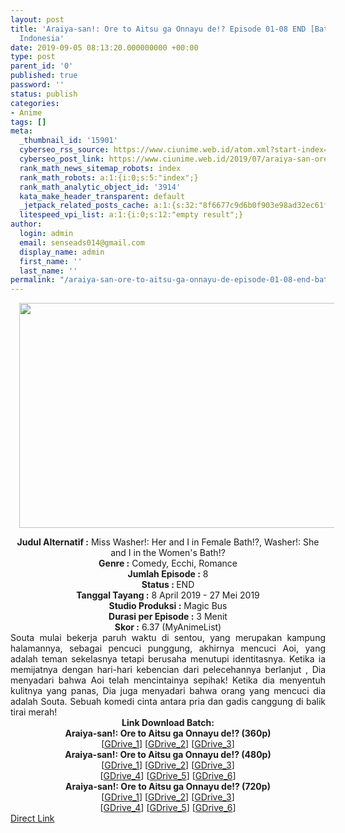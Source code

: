 ```yaml
---
layout: post
title: 'Araiya-san!: Ore to Aitsu ga Onnayu de!? Episode 01-08 END [Batch] Subtitle
  Indonesia'
date: 2019-09-05 08:13:20.000000000 +00:00
type: post
parent_id: '0'
published: true
password: ''
status: publish
categories:
- Anime
tags: []
meta:
  _thumbnail_id: '15901'
  cyberseo_rss_source: https://www.ciunime.web.id/atom.xml?start-index=3451&max-results=150
  cyberseo_post_link: https://www.ciunime.web.id/2019/07/araiya-san-ore-to-aitsu-ga-onnayu-de.html
  rank_math_news_sitemap_robots: index
  rank_math_robots: a:1:{i:0;s:5:"index";}
  rank_math_analytic_object_id: '3914'
  kata_make_header_transparent: default
  _jetpack_related_posts_cache: a:1:{s:32:"8f6677c9d6b0f903e98ad32ec61f8deb";a:2:{s:7:"expires";i:1653239382;s:7:"payload";a:3:{i:0;a:1:{s:2:"id";i:25977;}i:1;a:1:{s:2:"id";i:25983;}i:2;a:1:{s:2:"id";i:25979;}}}}
  litespeed_vpi_list: a:1:{i:0;s:12:"empty result";}
author:
  login: admin
  email: senseads014@gmail.com
  display_name: admin
  first_name: ''
  last_name: ''
permalink: "/araiya-san-ore-to-aitsu-ga-onnayu-de-episode-01-08-end-batch-subtitle-indonesia/"
---
```

<div class="separator" style="clear: both; text-align: center;"><a href="https://1.bp.blogspot.com/-k1CeUgPkc0A/XTwyHE8P81I/AAAAAAAAcu8/Lk693cTHYB8oLIUosmm13fnvEeIEeILdwCLcBGAs/s1600/Araiya-san%2521%2B-%2BOre%2Bto%2BAitsu%2Bga%2BOnnayu%2Bde%2521.jpg" imageanchor="1" style="margin-left: 1em; margin-right: 1em;"><img border="0" data-original-height="720" data-original-width="1280" height="360" src="{{ site.baseurl }}/assets/2019/09/Araiya-san%2521%2B-%2BOre%2Bto%2BAitsu%2Bga%2BOnnayu%2Bde%2521.jpg" width="640" /></a></div>
<p>
<div style="text-align: center;"><b>Judul</b><b><b> Alternatif </b>:</b> Miss Washer!: Her and I in Female Bath!?, Washer!: She and I in the Women's Bath!?</div>
<div style="text-align: center;"><b><b>Genre :</b></b> Comedy, Ecchi, Romance</div>
<div style="text-align: center;"><b>Jumlah Episode :</b> 8<br /><b>Status :&nbsp;</b>END<br /><b>Tanggal Tayang :</b> 8 April 2019 - 27 Mei 2019<br /><b>Studio Produksi :</b> Magic Bus<br /><b>Durasi per Episode :</b> 3 Menit</div>
<div style="text-align: center;"><b>Skor :</b> 6.37 (MyAnimeList)</div>
<div style="text-align: center;"></div>
<div style="text-align: justify;">Souta mulai bekerja paruh waktu di sentou, yang merupakan kampung halamannya, sebagai pencuci punggung, akhirnya mencuci Aoi, yang adalah teman sekelasnya tetapi berusaha menutupi identitasnya. Ketika ia memijatnya dengan hari-hari kebencian dari pelecehannya berlanjut , Dia menyadari bahwa Aoi telah mencintainya sepihak! Ketika dia menyentuh kulitnya yang panas, Dia juga menyadari bahwa orang yang mencuci dia adalah Souta. Sebuah komedi cinta antara pria dan gadis canggung di balik tirai merah!</div>
<div style="text-align: justify;"></div>
<div style="text-align: justify;"></div>
<div style="text-align: center;"><b>Link Download Batch:</b></div>
<div style="text-align: center;"><b>Araiya-san!: Ore to Aitsu ga Onnayu de!? (360p)</b></div>
<div style="text-align: center;">
<div style="text-align: center;">[<a href="https://drive.google.com/uc?export=download&amp;id=1hER0_H1Bu6HC8Ub5xUkrKq5ZscXBiWcA" target="_blank" rel="noopener">GDrive_1</a>] [<a href="https://drive.google.com/uc?export=download&amp;id=1Z7TOEGNGxG93E5dzCbMnqjte8j0eSvWS" target="_blank" rel="noopener">GDrive_2</a>] [<a href="https://drive.google.com/uc?export=download&amp;id=1sbmGgOB9IDHy1SWqZTf1xsiOZOLCIBrR" target="_blank" rel="noopener">GDrive_3</a>]</div>
<div style="text-align: center;">
<div style="text-align: center;"><b>Araiya-san!: Ore to Aitsu ga Onnayu de!? (480p)</b></div>
<div style="text-align: center;">[<a href="https://drive.google.com/uc?export=download&amp;id=1gxAae50bMYeB_6lRBmvyLNq9IF7TsOW6" target="_blank" rel="noopener">GDrive_1</a>] [<a href="https://drive.google.com/uc?export=download&amp;id=1jHWQ7gjrheI1RHfDTdMzZBQAVSJi01zV" target="_blank" rel="noopener">GDrive_2</a>] [<a href="https://drive.google.com/uc?export=download&amp;id=13tncyYE_ReLJ-0k2BCQyOE0A5Ee4eHEu" target="_blank" rel="noopener">GDrive_3</a>]<br />[<a href="https://drive.google.com/uc?export=download&amp;id=1MnJ4SSeZeeVIw7uLDfTyySpv5efzi7yN" target="_blank" rel="noopener">GDrive_4</a>] [<a href="https://drive.google.com/uc?export=download&amp;id=1Kx9GpemhKISvYMduCtiTtIG_EtCQ670E" target="_blank" rel="noopener">GDrive_5</a>] [<a href="https://drive.google.com/uc?export=download&amp;id=1hYksbYbLB-ZezdDpUUjDKZUKsUPLdIKY" target="_blank" rel="noopener">GDrive_6</a>]</div>
<div style="text-align: center;">
<div style="text-align: center;"><b>Araiya-san!: Ore to Aitsu ga Onnayu de!? (720p)</b></div>
<div style="text-align: center;">[<a href="https://drive.google.com/uc?export=download&amp;id=1PMS2XeNXHvtxRHfSSx-YcMssbhhcAv7m" target="_blank" rel="noopener">GDrive_1</a>] [<a href="https://drive.google.com/uc?export=download&amp;id=1KGc_iAfJr200pfGIBZ9dcOTXdxdk9o6-" target="_blank" rel="noopener">GDrive_2</a>] [<a href="https://drive.google.com/uc?export=download&amp;id=1bEQ8zdljS3ViUfkPvSUNfLEY0iwRlAIS" target="_blank" rel="noopener">GDrive_3</a>]<br />[<a href="https://drive.google.com/uc?export=download&amp;id=1ADMZNg9WU-CJsej2AD7LlV2DTetjD7dM" target="_blank" rel="noopener">GDrive_4</a>] [<a href="https://drive.google.com/uc?export=download&amp;id=14VcjvMIzK2qfVqIK4HHmhsGGSkHP_B1Z" target="_blank" rel="noopener">GDrive_5</a>] [<a href="https://drive.google.com/uc?export=download&amp;id=1C6YKovpSgHD4zZtujBpaBzgQqhuUBI7N" target="_blank" rel="noopener">GDrive_6</a>]</div>
</div>
</div>
</div>
<link rel="stylesheet" href="https://cdnjs.cloudflare.com/ajax/libs/font-awesome/4.7.0/css/font-awesome.min.css" />
<div class="divbtn"> <a href="https://handymansurrender.com/fihup8buzv?key=94550f7ce39444073321dde3b8782f97" class="btn"><i class="fa fa-download"></i> Direct Link</a> </div>
